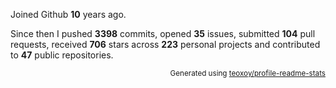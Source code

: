 Joined Github **10** years ago.

Since then I pushed **3398** commits, opened **35** issues, submitted **104** pull requests, received **706** stars across **223** personal projects and contributed to **47** public repositories.

<p align="right"><sub>Generated using <a href="https://github.com/marketplace/actions/profile-readme-stats">teoxoy/profile-readme-stats</a></sub></p>

